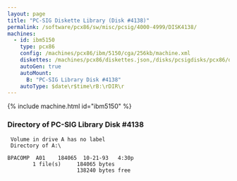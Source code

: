 ```yaml
---
layout: page
title: "PC-SIG Diskette Library (Disk #4138)"
permalink: /software/pcx86/sw/misc/pcsig/4000-4999/DISK4138/
machines:
  - id: ibm5150
    type: pcx86
    config: /machines/pcx86/ibm/5150/cga/256kb/machine.xml
    diskettes: /machines/pcx86/diskettes.json,/disks/pcsigdisks/pcx86/diskettes.json
    autoGen: true
    autoMount:
      B: "PC-SIG Library Disk #4138"
    autoType: $date\r$time\rB:\rDIR\r
---
```


{% include machine.html id="ibm5150" %}

### Directory of PC-SIG Library Disk #4138

     Volume in drive A has no label
     Directory of A:\

    BPACOMP  A01    184065  10-21-93   4:30p
            1 file(s)     184065 bytes
                          138240 bytes free
